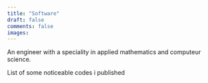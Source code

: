 ```yaml
---
title: "Software"
draft: false
comments: false
images:
---
```


An engineer with a speciality in applied mathematics and computeur science.

List of some noticeable codes i published